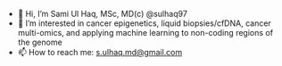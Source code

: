 - 👋 Hi, I’m Sami Ul Haq, MSc, MD(c) @sulhaq97
- 👀 I’m interested in cancer epigenetics, liquid biopsies/cfDNA, cancer multi-omics, and applying machine learning to non-coding regions of the genome
- 📫 How to reach me: s.ulhaq.md@gmail.com

<!---
sulhaq97/sulhaq97 is a ✨ special ✨ repository because its `README.md` (this file) appears on your GitHub profile.
You can click the Preview link to take a look at your changes.
--->
